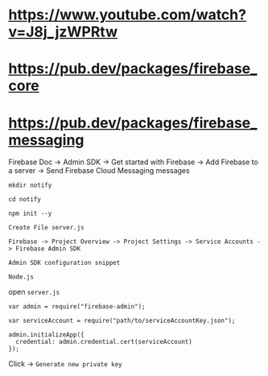 # https://www.youtube.com/watch?v=J8j_jzWPRtw

# https://pub.dev/packages/firebase_core

# https://pub.dev/packages/firebase_messaging

Firebase Doc -> Admin SDK -> Get started with Firebase -> Add Firebase to a server -> Send Firebase Cloud Messaging messages

```
mkdir notify
```

```
cd notify
```

```
npm init --y
```

```
Create File server.js
```




```
Firebase -> Project Overview -> Project Settings -> Service Accounts -> Firebase Admin SDK 
```

`Admin SDK configuration snippet`

`Node.js`

open `server.js`

```
var admin = require("firebase-admin");

var serviceAccount = require("path/to/serviceAccountKey.json");

admin.initializeApp({
  credential: admin.credential.cert(serviceAccount)
});
```

Click -> `Generate new private key`


